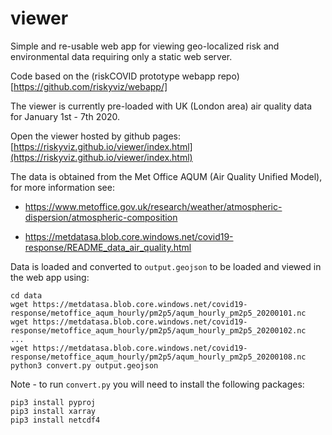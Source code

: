 # viewer

Simple and re-usable web app for viewing geo-localized risk and environmental data 
requiring only a static web server.

Code based on the (riskCOVID prototype webapp repo)[https://github.com/riskyviz/webapp/]

The viewer is currently pre-loaded with UK (London area) air quality data for January 1st - 7th 2020.  

Open the viewer hosted by github pages: [https://riskyviz.github.io/viewer/index.html](https://riskyviz.github.io/viewer/index.html)

The data is obtained from the Met Office AQUM (Air Quality Unified Model), for more information see:

* https://www.metoffice.gov.uk/research/weather/atmospheric-dispersion/atmospheric-composition

* https://metdatasa.blob.core.windows.net/covid19-response/README_data_air_quality.html

Data is loaded and converted to `output.geojson` to be loaded and viewed in the web app using:

```
cd data
wget https://metdatasa.blob.core.windows.net/covid19-response/metoffice_aqum_hourly/pm2p5/aqum_hourly_pm2p5_20200101.nc
wget https://metdatasa.blob.core.windows.net/covid19-response/metoffice_aqum_hourly/pm2p5/aqum_hourly_pm2p5_20200102.nc
...
wget https://metdatasa.blob.core.windows.net/covid19-response/metoffice_aqum_hourly/pm2p5/aqum_hourly_pm2p5_20200108.nc
python3 convert.py output.geojson
```

Note - to run `convert.py` you will need to install the following packages:

```
pip3 install pyproj
pip3 install xarray
pip3 install netcdf4
```